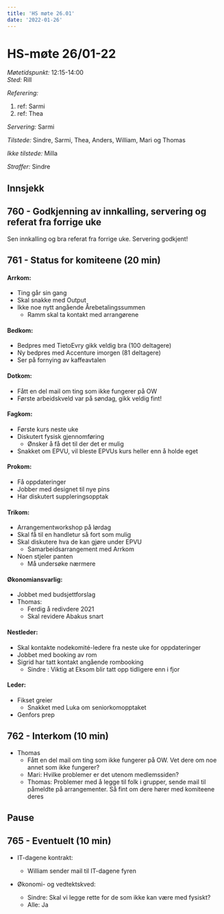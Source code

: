 ```yaml
---
title: 'HS møte 26.01'
date: '2022-01-26'
---
```


# HS-møte 26/01-22

*Møtetidspunkt:* 12:15-14:00  
*Sted:* Rill  

*Referering:*  
  1. ref: Sarmi  
  2. ref: Thea  

*Servering:* Sarmi  

*Tilstede:* Sindre, Sarmi, Thea, Anders, William, Mari og Thomas

*Ikke tilstede:*  Milla

*Straffer:*  Sindre 

## Innsjekk  


## 760 - Godkjenning av innkalling, servering og referat fra forrige uke  

Sen innkalling og bra referat fra forrige uke. Servering godkjent!

## 761 - Status for komiteene (20 min)  

#### Arrkom:  
- Ting går sin gang
- Skal snakke med Output
- Ikke noe nytt angående Årebetalingssummen
    - Ramm skal ta kontakt med arrangørene

#### Bedkom:  
- Bedpres med TietoEvry gikk veldig bra (100 deltagere)
- Ny bedpres med Accenture imorgen (81 deltagere)
- Ser på fornying av kaffeavtalen

#### Dotkom:  
- Fått en del mail om ting som ikke fungerer på OW
- Første arbeidskveld var på søndag, gikk veldig fint!

#### Fagkom:  
- Første kurs neste uke
- Diskutert fysisk gjennomføring
    - Ønsker å få det til der det er mulig
- Snakket om EPVU, vil bleste EPVUs kurs heller enn å holde eget

#### Prokom:  
- Få oppdateringer
- Jobber med designet til nye pins 
- Har diskutert suppleringsopptak 
    
#### Trikom:  
- Arrangementworkshop på lørdag
- Skal få til en handletur så fort som mulig
- Skal diskutere hva de kan gjøre under EPVU
    - Samarbeidsarrangement med Arrkom
- Noen stjeler panten
    - Må undersøke nærmere

#### Økonomiansvarlig:  
- Jobbet med budsjettforslag
- Thomas:
    - Ferdig å redivdere 2021
    - Skal revidere Abakus snart

#### Nestleder:  
- Skal kontakte nodekomité-ledere fra neste uke for oppdateringer
- Jobbet med booking av rom
- Sigrid har tatt kontakt angående rombooking
    - Sindre : Viktig at Eksom blir tatt opp tidligere enn i fjor


#### Leder:  
- Fikset greier
    - Snakket med Luka om seniorkomopptaket
- Genfors prep

## 762 - Interkom (10 min)  
- Thomas
    - Fått en del mail om ting som ikke fungerer på OW. Vet dere om noe annet som ikke fungerer?
    - Mari: Hvilke problemer er det utenom medlemssiden?
    - Thomas: Problemer med å legge til folk i grupper, sende mail til påmeldte på arrangementer. Så fint om dere hører med komiteene deres


## Pause


## 765 - Eventuelt (10 min)  
- IT-dagene kontrakt:
    - William sender mail til IT-dagene fyren

- Økonomi- og vedtektskved:
    - Sindre: Skal vi legge rette for de som ikke kan være med fysiskt?
    - Alle: Ja
